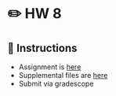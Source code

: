 # ✏️ HW 8

## 📜 Instructions
- Assignment is [here](https://github.com/USAFA-ECE/ece383/blob/main/book/Assignments/files/Homework_8.pdf)
- Supplemental files are [here](https://github.com/USAFA-ECE/ece383/raw/refs/heads/main/book/Assignments/files/Homework_8.zip)
- Submit via gradescope
